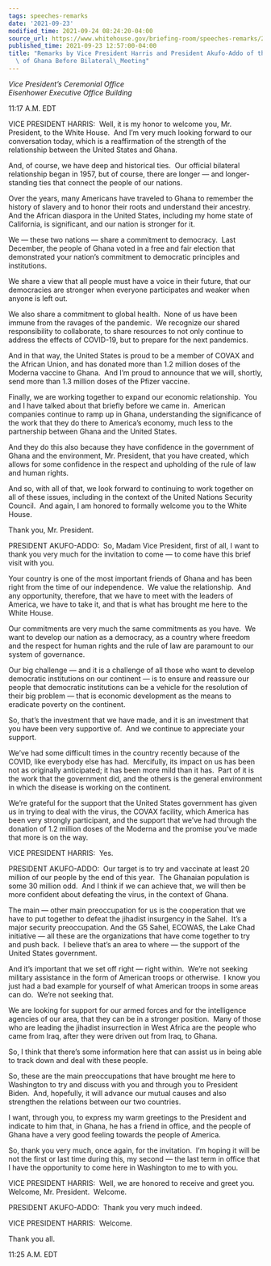 ```yaml
---
tags: speeches-remarks
date: '2021-09-23'
modified_time: 2021-09-24 08:24:20-04:00
source_url: https://www.whitehouse.gov/briefing-room/speeches-remarks/2021/09/23/remarks-by-vice-president-harris-and-president-akufo-addo-of-the-republic-of-ghana-before-bilateral-meeting/
published_time: 2021-09-23 12:57:00-04:00
title: "Remarks by Vice President Harris and President Akufo-Addo of the Republic\
  \ of Ghana Before Bilateral\_Meeting"
---
```

 
*Vice President’s Ceremonial Office  
*Eisenhower Executive Office Building**

11:17 A.M. EDT  
  
VICE PRESIDENT HARRIS:  Well, it is my honor to welcome you, Mr.
President, to the White House.  And I’m very much looking forward to our
conversation today, which is a reaffirmation of the strength of the
relationship between the United States and Ghana.   
  
And, of course, we have deep and historical ties.  Our official
bilateral relationship began in 1957, but of course, there are longer —
and longer-standing ties that connect the people of our nations.   
  
Over the years, many Americans have traveled to Ghana to remember the
history of slavery and to honor their roots and understand their
ancestry.  And the African diaspora in the United States, including my
home state of California, is significant, and our nation is stronger for
it.  
  
We — these two nations — share a commitment to democracy.  Last
December, the people of Ghana voted in a free and fair election that
demonstrated your nation’s commitment to democratic principles and
institutions.   
  
We share a view that all people must have a voice in their future, that
our democracies are stronger when everyone participates and weaker when
anyone is left out.  
  
We also share a commitment to global health.  None of us have been
immune from the ravages of the pandemic.  We recognize our shared
responsibility to collaborate, to share resources to not only continue
to address the effects of COVID-19, but to prepare for the next
pandemics.   
  
And in that way, the United States is proud to be a member of COVAX and
the African Union, and has donated more than 1.2 million doses of the
Moderna vaccine to Ghana.  And I’m proud to announce that we will,
shortly, send more than 1.3 million doses of the Pfizer vaccine.  
  
Finally, we are working together to expand our economic relationship. 
You and I have talked about that briefly before we came in.  American
companies continue to ramp up in Ghana, understanding the significance
of the work that they do there to America’s economy, much less to the
partnership between Ghana and the United States.  
  
And they do this also because they have confidence in the government of
Ghana and the environment, Mr. President, that you have created, which
allows for some confidence in the respect and upholding of the rule of
law and human rights.   
  
And so, with all of that, we look forward to continuing to work together
on all of these issues, including in the context of the United Nations
Security Council.  And again, I am honored to formally welcome you to
the White House.  
  
Thank you, Mr. President.  
  
PRESIDENT AKUFO-ADDO:  So, Madam Vice President, first of all, I want to
thank you very much for the invitation to come — to come have this brief
visit with you.   
  
Your country is one of the most important friends of Ghana and has been
right from the time of our independence.  We value the relationship. 
And any opportunity, therefore, that we have to meet with the leaders of
America, we have to take it, and that is what has brought me here to the
White House.   
  
Our commitments are very much the same commitments as you have.  We want
to develop our nation as a democracy, as a country where freedom and the
respect for human rights and the rule of law are paramount to our system
of governance.   
  
Our big challenge — and it is a challenge of all those who want to
develop democratic institutions on our continent — is to ensure and
reassure our people that democratic institutions can be a vehicle for
the resolution of their big problem — that is economic development as
the means to eradicate poverty on the continent.  
  
So, that’s the investment that we have made, and it is an investment
that you have been very supportive of.  And we continue to appreciate
your support.   
  
We’ve had some difficult times in the country recently because of the
COVID, like everybody else has had.  Mercifully, its impact on us has
been not as originally anticipated; it has been more mild than it has. 
Part of it is the work that the government did, and the others is the
general environment in which the disease is working on the continent.   
  
We’re grateful for the support that the United States government has
given us in trying to deal with the virus, the COVAX facility, which
America has been very strongly participant, and the support that we’ve
had through the donation of 1.2 million doses of the Moderna and the
promise you’ve made that more is on the way.  
  
VICE PRESIDENT HARRIS:  Yes.  
  
PRESIDENT AKUFO-ADDO:  Our target is to try and vaccinate at least 20
million of our people by the end of this year.  The Ghanaian population
is some 30 million odd.  And I think if we can achieve that, we will
then be more confident about defeating the virus, in the context of
Ghana.  
  
The main — other main preoccupation for us is the cooperation that we
have to put together to defeat the jihadist insurgency in the Sahel. 
It’s a major security preoccupation. And the G5 Sahel, ECOWAS, the Lake
Chad initiative — all these are the organizations that have come
together to try and push back.  I believe that’s an area to where — the
support of the United States government.  
  
And it’s important that we set off right — right within.  We’re not
seeking military assistance in the form of American troops or
otherwise.  I know you just had a bad example for yourself of what
American troops in some areas can do.  We’re not seeking that.   
  
We are looking for support for our armed forces and for the intelligence
agencies of our area, that they can be in a stronger position.  Many of
those who are leading the jihadist insurrection in West Africa are the
people who came from Iraq, after they were driven out from Iraq, to
Ghana.  
  
So, I think that there’s some information here that can assist us in
being able to track down and deal with these people.   
  
So, these are the main preoccupations that have brought me here to
Washington to try and discuss with you and through you to President
Biden.  And, hopefully, it will advance our mutual causes and also
strengthen the relations between our two countries.   
  
I want, through you, to express my warm greetings to the President and
indicate to him that, in Ghana, he has a friend in office, and the
people of Ghana have a very good feeling towards the people of
America.   
  
So, thank you very much, once again, for the invitation.  I’m hoping it
will be not the first or last time during this, my second — the last
term in office that I have the opportunity to come here in Washington to
me to with you.  
  
VICE PRESIDENT HARRIS:  Well, we are honored to receive and greet you. 
Welcome, Mr. President.  Welcome.  
  
PRESIDENT AKUFO-ADDO:  Thank you very much indeed.  
  
VICE PRESIDENT HARRIS:  Welcome.   
  
Thank you all.  
  
11:25 A.M. EDT
